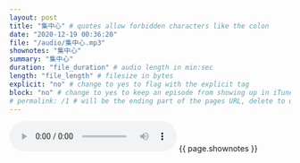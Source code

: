 ```yaml
---
layout: post
title: "集中心" # quotes allow forbidden characters like the colon
date: "2020-12-19 00:36:20"
file: "/audio/集中心.mp3"
shownotes: "集中心"
summary: "集中心"
duration: "file_duration" # audio length in min:sec
length: "file_length" # filesize in bytes
explicit: "no" # change to yes to flag with the explicit tag
block: "no" # change to yes to keep an episode from showing up in iTunes
# permalink: /1 # will be the ending part of the pages URL, delete to default to the title
---
```


<audio controls>
<source src="{{site.url}}{{site.baseurl}}{{ page.file }}" type="audio/x-mp3">
Your browser does not support the audio element.
</audio>
{{ page.shownotes }}
